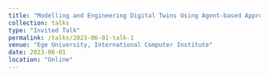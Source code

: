 ```yaml
---
title: "Modelling and Engineering Digital Twins Using Agent-based Approach"
collection: talks
type: "Invited Talk"
permalink: /talks/2023-06-01-talk-1
venue: "Ege University, International Computer Institute"
date: 2023-06-01
location: "Online"
---
```

